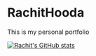 # RachitHooda
This is my personal portfolio

[![Rachit's GitHub stats](https://github-readme-stats.vercel.app/api?username=Rachit-hooda-18)](https://github.com/anuraghazra/github-readme-stats)
